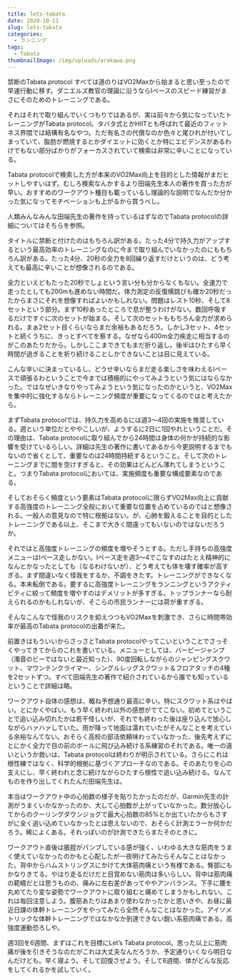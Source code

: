 ```yaml
---
title: lets-tabata
date: 2020-10-11
slug: lets-tabata
categories:
  - ランニング
tags:
  - Tabata
thumbnailImage: /img/uploads/arakawa.png
---
```


禁断のTabata protocol
すべては道のりはVO2Maxから始まると思い至ったので早速行動に移す。ダニエルズ教官の理論に沿うならIペースのスピード練習がまさにそのためのトレーニングである。

<!--more-->

それはそれで取り組んでいくつもりではあるが、実は前々から気になっていたトレーニングがTabata protocol。タバタ式とかHIITとも呼ばれて最近のフィットネス界隈では結構有名なやつ。ただ有名さの代償なのか色々と尾ひれが付いてしまっていて、脂肪が燃焼するとかダイエットに効くとか特にエビデンスがあるわけでもない部分ばかりがフォーカスされていて検索は非常に辛いことになっている。

Tabata protocolで検索した方が本来のVO2Max向上を目的とした情報がまだヒットしやすいはず。むしろ検索なんかするより田端先生本人の著作を買った方が早い。おすすめのワークアウト種目も載っているし理論的な説明でなんだか分かった気になってモチベーションも上がるから買うべし。

人類みんなみんな田端先生の著作を持っているはずなのでTabata protocolの詳細についてはそちらを参照。

タイトルに禁断と付けたのはもちろん訳がある。たった4分で持久力がアップするという最高効率のトレーニングなのに今まで取り組んでいなかったのにももちろん訳がある。たった4分、20秒の全力を8回繰り返すだけというのは、どう考えても最高に辛いことが想像されるのである。

全力といえどもたった20秒でしょという言い分も分からなくもない。全速力で走ったとしても200mも進めない時間だ。体力測定の反復横跳びも確か20秒だったからまさにそれを想像すればよいかもしれない。問題はレスト10秒、そして8セットという部分。まず10秒あったところで息が整うわけがない。数回呼吸するだけですぐに次のセットが始まる。そして次のセットももちろん全力が求められる。まぁ2セット目くらいならまだ余裕もあるだろう。しかし3セット、4セットと続くうちに、きっとすべてを察する。なぜなら400m全力疾走に相当するのがこのあたりだから。しかしここまできてもまだ折り返し。後半はひたすら早く時間が過ぎることを祈り続けることしかできないことは目に見えている。

こんな辛いに決まっているし、どうせ辛いならまだ走る楽しさを味わえるIペースで頑張るわということで今までは積極的にやってみようという気にはならなかった。ではなぜいきなりやってみようという気になったのかというと、VO2Maxを集中的に強化するならトレーニング頻度が重要になってくるのではと考えたから。

まずTabata protocolでは、持久力を高めるには週3～4回の実施を推奨している。週という単位だとややこしいが、ようするに2日に1回やれということだ。その理由は、Tabata protocolに取り組んでから24時間は身体の何かが持続的な影響を受けているらしい。詳細は先生の著作に書いてあるから今更説明するまでもないので省くとして、重要なのは24時間持続するということ。そして次のトレーニングまでに間を空けすぎると、その効果はどんどん薄れてしまうということ。つまりTabata protocolにおいては、実施頻度も重要な構成要素なのである。

そしておそらく頻度という要素はTabata protocolに限らずVO2Max向上に貢献する高強度のトレーニング全般において重要な位置を占めているのではと想像される。一般人の意見なので特に根拠はない。が、心肺を鍛えることを目的としたトレーニングである以上、そこまで大きく間違ってもいないのではないだろうか。

それではと高強度トレーニングの頻度を増やそうとする。ただし手持ちの高強度メニューはIペース走しかない。Iペース走を週3～4でこなすのはたとえ精神的になんとかなったとしても（なるわけないが）、どう考えても体を壊す確率が高すぎる。まず間違いなく怪我をするか、不調をきたす。トレーニングができなくなる。本末転倒である。要するに高強度トレーニングをランニングというアクティビティに絞って頻度を増やすのはデメリットが多すぎる。トップランナーなら耐えられるのかもしれないが、そこらの市民ランナーには荷が重すぎる。

そんなこんなで怪我のリスクを抑えつつもVO2Maxを刺激でき、さらに時間帯効率が最高のTabata protocolの出番が来た。

前置きはもういいからさっさとTabata protocolやってこいということでさっそくやってきてからのこれを書いている。メニューとしては、バーピージャンプ（濁音のビーではないと最近知った）、90度回転しながらのジャンピングスクワット、マウンテンクライマー、シングルレッグスクワット＆フロアタッチの4種を2セットずつ。すべて田端先生の著作で紹介されているから誰でも知っているということで詳細は略。

ワークアウト自体の感想は、概ね予想通り最高に辛い。特にスクワット系はやばい。とにかくやばい。もう早く終われ以外の感想がでてこない。初めてということで追い込み切れたかは若干怪しいが、それでも終わった後は座り込んで放心しながらハァハァしていた。雨が降って地面は濡れていたがそんなことを考えている余裕なんてない。おそらく高校の部活依頼味わっていなかった、後先考えずにとにかく全力で目の前のボールに飛び込み続ける系練習のそれである。唯一の違いというか救いは、Tabata protocolは終わりが明示されている。さらにこれは根性練ではなく、科学的根拠に基づくアプローチなのである。そのあたりを心の支えにし、早く終われと念じ続けながらひたすら根性で追い込み続ける。なんてものを作り出してくれたんだ田端先生は。

本当はワークアウト中の心拍数の様子を貼りたかったのだが、Garmin先生の計測がうまくいかなかったのか、大して心拍数が上がっていなかった。数分放心してからのクーリングダウンジョグで最大心拍数の85%とか出ていたからもさすがに全く追い込めていなかったとは思えないので、おそらく計測エラーか何かだろう。稀によくある。それっぽいのが計測できたらまたそのときに。

ワークアウト直後は脹脛がパンプしている感が強く、いわゆる大きな筋肉をうまく使えていなかったのかもと心配したが一夜明けてみたらそんなことはなかった。背中からハムストリングスにかけて大体筋肉痛という有様である。臀部にもかなりきてる。やはり走るだけだと目覚めない筋肉は多いらしい。背中は筋肉痛の範疇だとは思うものの、痛みに左右差があってややアンバランス。下手に腰を丸めてたり変な姿勢でワークアウトに取り組むと痛めてしまうかもしれない。これは毎回注意しよう。腹筋あたりはあまり使わなかったかと思いきや、お昼に最近日課の体幹トレーニングをやってみたら全然そんなことはなかった。アイソメトリックな体幹トレーニングではなかなか到達できない鋭い系筋肉痛である。高強度運動恐ろしや。

週3回を6週間、まずはこれを目標にLet’s Tabata protocol。思った以上に筋肉痛が後を引きそうなのだがこれは大丈夫なんだろうか、予定通りいくなら明日なんだけども。早く寝よう。そして回復させよう。そして6週間、体がどんな反応をしてくれるかを試していく。
